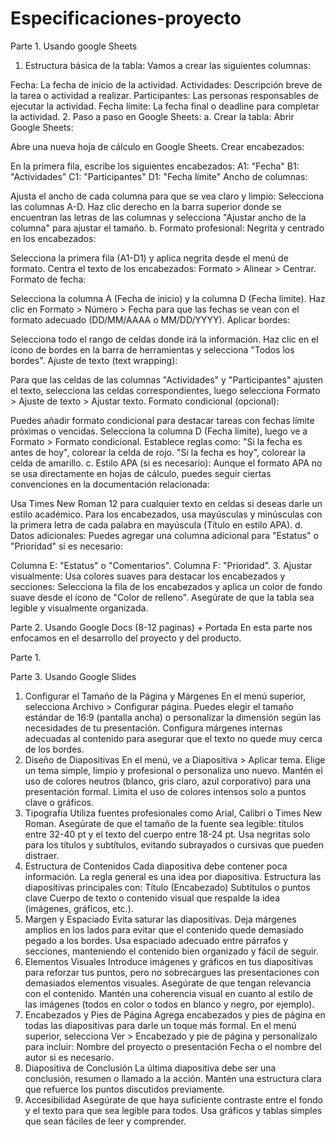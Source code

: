 # Especificaciones-proyecto

Parte 1. 
Usando google Sheets

1. Estructura básica de la tabla:
Vamos a crear las siguientes columnas:

Fecha: La fecha de inicio de la actividad.
Actividades: Descripción breve de la tarea o actividad a realizar.
Participantes: Las personas responsables de ejecutar la actividad.
Fecha límite: La fecha final o deadline para completar la actividad.
2. Paso a paso en Google Sheets:
a. Crear la tabla:
Abrir Google Sheets:

Abre una nueva hoja de cálculo en Google Sheets.
Crear encabezados:

En la primera fila, escribe los siguientes encabezados:
A1: "Fecha"
B1: "Actividades"
C1: "Participantes"
D1: "Fecha límite"
Ancho de columnas:

Ajusta el ancho de cada columna para que se vea claro y limpio:
Selecciona las columnas A-D.
Haz clic derecho en la barra superior donde se encuentran las letras de las columnas y selecciona "Ajustar ancho de la columna" para ajustar el tamaño.
b. Formato profesional:
Negrita y centrado en los encabezados:

Selecciona la primera fila (A1-D1) y aplica negrita desde el menú de formato.
Centra el texto de los encabezados: Formato > Alinear > Centrar.
Formato de fecha:

Selecciona la columna A (Fecha de inicio) y la columna D (Fecha límite).
Haz clic en Formato > Número > Fecha para que las fechas se vean con el formato adecuado (DD/MM/AAAA o MM/DD/YYYY).
Aplicar bordes:

Selecciona todo el rango de celdas donde irá la información.
Haz clic en el ícono de bordes en la barra de herramientas y selecciona "Todos los bordes".
Ajuste de texto (text wrapping):

Para que las celdas de las columnas "Actividades" y "Participantes" ajusten el texto, selecciona las celdas correspondientes, luego selecciona Formato > Ajuste de texto > Ajustar texto.
Formato condicional (opcional):

Puedes añadir formato condicional para destacar tareas con fechas límite próximas o vencidas.
Selecciona la columna D (Fecha límite), luego ve a Formato > Formato condicional. Establece reglas como:
"Si la fecha es antes de hoy", colorear la celda de rojo.
"Si la fecha es hoy", colorear la celda de amarillo.
c. Estilo APA (si es necesario):
Aunque el formato APA no se usa directamente en hojas de cálculo, puedes seguir ciertas convenciones en la documentación relacionada:

Usa Times New Roman 12 para cualquier texto en celdas si deseas darle un estilo académico.
Para los encabezados, usa mayúsculas y minúsculas con la primera letra de cada palabra en mayúscula (Título en estilo APA).
d. Datos adicionales:
Puedes agregar una columna adicional para "Estatus" o "Prioridad" si es necesario:

Columna E: "Estatus" o "Comentarios".
Columna F: "Prioridad".
3. Ajustar visualmente:
Usa colores suaves para destacar los encabezados y secciones:
Selecciona la fila de los encabezados y aplica un color de fondo suave desde el ícono de "Color de relleno".
Asegúrate de que la tabla sea legible y visualmente organizada.


Parte 2. 
Usando Google Docs (8-12 paginas) + Portada
En esta parte nos enfocamos en el desarrollo del proyecto y del producto. 

Parte 1. 

Parte 3. 
Usando Google Slides

1. Configurar el Tamaño de la Página y Márgenes
En el menú superior, selecciona Archivo > Configurar página.
Puedes elegir el tamaño estándar de 16:9 (pantalla ancha) o personalizar la dimensión según las necesidades de tu presentación.
Configura márgenes internas adecuadas al contenido para asegurar que el texto no quede muy cerca de los bordes.
2. Diseño de Diapositivas
En el menú, ve a Diapositiva > Aplicar tema. Elige un tema simple, limpio y profesional o personaliza uno nuevo.
Mantén el uso de colores neutros (blanco, gris claro, azul corporativo) para una presentación formal. Limita el uso de colores intensos solo a puntos clave o gráficos.
3. Tipografía
Utiliza fuentes profesionales como Arial, Calibri o Times New Roman.
Asegúrate de que el tamaño de la fuente sea legible: títulos entre 32-40 pt y el texto del cuerpo entre 18-24 pt.
Usa negritas solo para los títulos y subtítulos, evitando subrayados o cursivas que pueden distraer.
4. Estructura de Contenidos
Cada diapositiva debe contener poca información. La regla general es una idea por diapositiva.
Estructura las diapositivas principales con:
Título (Encabezado)
Subtítulos o puntos clave
Cuerpo de texto o contenido visual que respalde la idea (imágenes, gráficos, etc.).
5. Margen y Espaciado
Evita saturar las diapositivas. Deja márgenes amplios en los lados para evitar que el contenido quede demasiado pegado a los bordes.
Usa espaciado adecuado entre párrafos y secciones, manteniendo el contenido bien organizado y fácil de seguir.
6. Elementos Visuales
Introduce imágenes y gráficos en tus diapositivas para reforzar tus puntos, pero no sobrecargues las presentaciones con demasiados elementos visuales. Asegúrate de que tengan relevancia con el contenido.
Mantén una coherencia visual en cuanto al estilo de las imágenes (todos en color o todos en blanco y negro, por ejemplo).
7. Encabezados y Pies de Página
Agrega encabezados y pies de página en todas las diapositivas para darle un toque más formal.
En el menú superior, selecciona Ver > Encabezado y pie de página y personalízalo para incluir:
Nombre del proyecto o presentación
Fecha o el nombre del autor si es necesario.
8. Diapositiva de Conclusión
La última diapositiva debe ser una conclusión, resumen o llamado a la acción.
Mantén una estructura clara que refuerce los puntos discutidos previamente.
9. Accesibilidad
Asegúrate de que haya suficiente contraste entre el fondo y el texto para que sea legible para todos.
Usa gráficos y tablas simples que sean fáciles de leer y comprender.
